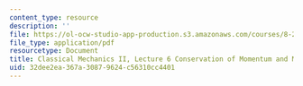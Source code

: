 ```yaml
---
content_type: resource
description: ''
file: https://ol-ocw-studio-app-production.s3.amazonaws.com/courses/8-223-classical-mechanics-ii-january-iap-2017/32dee2ea367a30879624c56310cc4401_MIT8_223IAP17_Lec6.pdf
file_type: application/pdf
resourcetype: Document
title: Classical Mechanics II, Lecture 6 Conservation of Momentum and Mass
uid: 32dee2ea-367a-3087-9624-c56310cc4401
---
```

